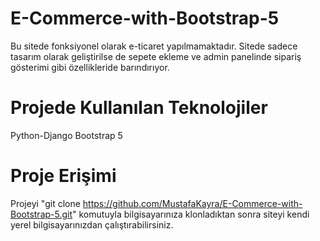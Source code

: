 # E-Commerce-with-Bootstrap-5
Bu sitede fonksiyonel olarak e-ticaret yapılmamaktadır. Sitede sadece tasarım olarak geliştirilse de sepete ekleme ve admin panelinde sipariş gösterimi gibi özellikleride barındırıyor.

# Projede Kullanılan Teknolojiler

Python-Django
Bootstrap 5

# Proje Erişimi
Projeyi "git clone https://github.com/MustafaKayra/E-Commerce-with-Bootstrap-5.git" komutuyla bilgisayarınıza klonladıktan sonra siteyi kendi yerel bilgisayarınızdan çalıştırabilirsiniz.
